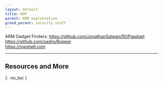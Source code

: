 ```yaml
---
layout: default
title: ROP
parent: ARM exploitation
grand_parent: security stuff
---
```


ARM Gadget Finders:
<https://github.com/JonathanSalwan/ROPgadget>  
<https://github.com/sashs/Ropper>  
<https://ropshell.com>  


---

## Resources and More
{: .no_toc }
